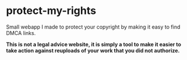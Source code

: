 # protect-my-rights
Small webapp I made to protect your copyright by making it easy to find DMCA links.

**This is not a legal advice website, it is simply a tool to make it easier to take action against reuploads of your work that you did not authorize.**